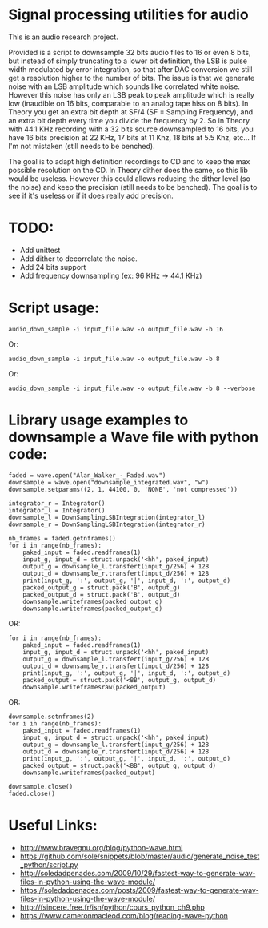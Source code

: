 # Signal processing utilities for audio

This is an audio research project.

Provided is a script to downsample 32 bits audio files to 16 or even 8 bits,
but instead of simply truncating to a lower bit definition, the LSB is pulse
width modulated by error integration, so that after DAC conversion we still
get a resolution higher to the number of bits.
The issue is that we generate noise with an LSB amplitude which sounds like
correlated white noise. However this noise has only an LSB peak to peak
amplitude which is really low
(inaudible on 16 bits, comparable to an analog tape hiss on 8 bits).
In Theory you get an extra bit depth at SF/4 (SF = Sampling Frequency), and an
extra bit depth every time you divide the frequency by 2.
So in Theory with 44.1 KHz recording with a 32 bits source downsampled to
16 bits, you have 16 bits precision at 22 KHz, 17 bits at 11 Khz, 18 bits at
5.5 Khz, etc... If I'm not mistaken (still needs to be benched).

The goal is to adapt high definition recordings to CD and to keep the max
possible resolution on the CD.
In Theory dither does the same, so this lib would be useless.
However this could allows reducing the dither level
(so the noise) and keep the precision (still needs to be benched).
The goal is to see if it's useless or if it does really add precision.

# TODO:
* Add unittest
* Add dither to decorrelate the noise.
* Add 24 bits support
* Add frequency downsampling (ex: 96 KHz -> 44.1 KHz)

# Script usage:

    audio_down_sample -i input_file.wav -o output_file.wav -b 16

Or:

    audio_down_sample -i input_file.wav -o output_file.wav -b 8

Or:

    audio_down_sample -i input_file.wav -o output_file.wav -b 8 --verbose

# Library usage examples to downsample a Wave file with python code:

    faded = wave.open("Alan_Walker_-_Faded.wav")
    downsample = wave.open("downsample_integrated.wav", "w")
    downsample.setparams((2, 1, 44100, 0, 'NONE', 'not compressed'))

    integrator_r = Integrator()
    integrator_l = Integrator()
    downsample_l = DownSamplingLSBIntegration(integrator_l)
    downsample_r = DownSamplingLSBIntegration(integrator_r)

    nb_frames = faded.getnframes()
    for i in range(nb_frames):
        paked_input = faded.readframes(1)
        input_g, input_d = struct.unpack('<hh', paked_input)
        output_g = downsample_l.transfert(input_g/256) + 128
        output_d = downsample_r.transfert(input_d/256) + 128
        print(input_g, ':', output_g, '|', input_d, ':', output_d)
        packed_output_g = struct.pack('B', output_g)
        packed_output_d = struct.pack('B', output_d)
        downsample.writeframes(packed_output_g)
        downsample.writeframes(packed_output_d)

OR:

    for i in range(nb_frames):
        paked_input = faded.readframes(1)
        input_g, input_d = struct.unpack('<hh', paked_input)
        output_g = downsample_l.transfert(input_g/256) + 128
        output_d = downsample_r.transfert(input_d/256) + 128
        print(input_g, ':', output_g, '|', input_d, ':', output_d)
        packed_output = struct.pack('<BB', output_g, output_d)
        downsample.writeframesraw(packed_output)

OR:

    downsample.setnframes(2)
    for i in range(nb_frames):
        paked_input = faded.readframes(1)
        input_g, input_d = struct.unpack('<hh', paked_input)
        output_g = downsample_l.transfert(input_g/256) + 128
        output_d = downsample_r.transfert(input_d/256) + 128
        print(input_g, ':', output_g, '|', input_d, ':', output_d)
        packed_output = struct.pack('<BB', output_g, output_d)
        downsample.writeframes(packed_output)

    downsample.close()
    faded.close()

# Useful Links:

* http://www.bravegnu.org/blog/python-wave.html
* https://github.com/sole/snippets/blob/master/audio/generate_noise_test_python/script.py
* http://soledadpenades.com/2009/10/29/fastest-way-to-generate-wav-files-in-python-using-the-wave-module/
* https://soledadpenades.com/posts/2009/fastest-way-to-generate-wav-files-in-python-using-the-wave-module/
* http://fsincere.free.fr/isn/python/cours_python_ch9.php
* https://www.cameronmacleod.com/blog/reading-wave-python
